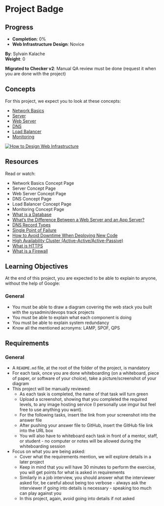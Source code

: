 # Project Badge

## Progress
- **Completion**: 0%
- **Web Infrastructure Design**: Novice

**By**: Sylvain Kalache  
**Weight**: 0  

**Migrated to Checker v2**: Manual QA review must be done (request it when you are done with the project)



## Concepts

For this project, we expect you to look at these concepts:
- [Network Basics](https://intranet.hbtn.io/concepts/791)
- [Server](https://intranet.hbtn.io/concepts/799)
- [Web Server](https://intranet.hbtn.io/concepts/800)
- [DNS](https://intranet.hbtn.io/concepts/803)
- [Load Balancer](https://intranet.hbtn.io/concepts/804)
- [Monitoring](https://intranet.hbtn.io/concepts/805)


[![How to Design Web Infrastructure](https://img.youtube.com/vi/lQNEW76KdYg/hqdefault.jpg)](https://youtu.be/lQNEW76KdYg)

## Resources

Read or watch:
- Network Basics Concept Page
- Server Concept Page
- Web Server Concept Page
- DNS Concept Page
- Load Balancer Concept Page
- Monitoring Concept Page
- [What is a Database](https://intranet.hbtn.io/rltoken/7Pp0_Mdit6r_ZdRGKAwcqw)
- [What’s the Difference Between a Web Server and an App Server?](https://intranet.hbtn.io/rltoken/YqKvabbDDtSjnHMV9g1gHw)
- [DNS Record Types](https://intranet.hbtn.io/rltoken/q7HPrY0f14w8OUsbgNVBpQ)
- [Single Point of Failure](https://intranet.hbtn.io/rltoken/56OIJ23o5mqSaSeLEwxzJg)
- [How to Avoid Downtime When Deploying New Code](https://intranet.hbtn.io/rltoken/lxwkY5pRIVzatMPXwx6yew)
- [High Availability Cluster (Active-Active/Active-Passive)](https://intranet.hbtn.io/rltoken/rITwKN4AKP1hXZl2FKcAcw)
- [What is HTTPS](https://intranet.hbtn.io/rltoken/iEaO7X54UemiSN9z8TtFVA)
- [What is a Firewall](https://intranet.hbtn.io/rltoken/P2A36USOkcekiqHsCzTefQ)

## Learning Objectives

At the end of this project, you are expected to be able to explain to anyone, without the help of Google:

### General
- You must be able to draw a diagram covering the web stack you built with the sysadmin/devops track projects
- You must be able to explain what each component is doing
- You must be able to explain system redundancy
- Know all the mentioned acronyms: LAMP, SPOF, QPS

## Requirements

### General
- A `README.md` file, at the root of the folder of the project, is mandatory
- For each task, once you are done whiteboarding (on a whiteboard, piece of paper, or software of your choice), take a picture/screenshot of your diagram
- This project will be manually reviewed:
  - As each task is completed, the name of that task will turn green
  - Upload a screenshot, showing that you completed the required levels, to any image hosting service (I personally use imgur but feel free to use anything you want).
  - For the following tasks, insert the link from your screenshot into the answer file
  - After pushing your answer file to GitHub, insert the GitHub file link into the URL box
  - You will also have to whiteboard each task in front of a mentor, staff, or student - no computer or notes will be allowed during the whiteboarding session
- Focus on what you are being asked:
  - Cover what the requirements mention, we will explore details in a later project
  - Keep in mind that you will have 30 minutes to perform the exercise, you will get points for what is asked in requirements
  - Similarly in a job interview, you should answer what the interviewer asked for, be careful about being too verbose - always ask the interviewer if going into details is necessary - speaking too much can play against you
  - In this project, again, avoid going into details if not asked
